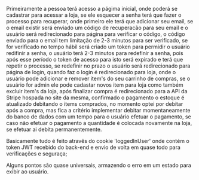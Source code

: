 Primeiramente a pessoa terá acesso a págima inicial, onde poderá se cadastrar para acessar a loja, se ele esquecer a senha terá que fazer o processo para recuperar, onde primeiro ele terá que adicionar seu email, se o email existir será enviado um código de recuperacão para seu email e o usuário será redirecionado para página para verificar o código, o código enviado para o email tem limitação de 2-3 minutos para ser verificado, se for verificado no tempo hábil será criado um token para permidir o usuário redifinir a senha, o usuário terá 2-3 minutos para redefinir a senha, pois após esse período o token de acesso para isto será expirado e terá que repetir o processo, se redefinir no prazo o usuário será redirecionado para página de login, quando faz o login é redirecionado para loja, onde o usuário pode adicionar e remover item's do seu carrinho de compras, se o usuário for admin ele pode cadastar novos item para loja como também excluir item's da loja, após finalizar compra é redirecionado para a API da Stripe hospada no site da mesma, confirmado o pagamento o estoque é atualizado debitando o items comprados, no momento optei por debitar após a compra, mas fica a critério implementar debitar momentaneamente do banco de dados com um tempo para o usuário efetuar o pagamento, se caso não efetuar o pagamento a quantidade é colocada novamente na loja, se efetuar ai debita permanentemente.

Basicamente tudo é feito atravês do cookie 'loggedInUser' onde contém o token JWT recebido do back-end e envio de volta em quase todo para verificações e seguraça;

Alguns pontos são quase universais, armazendo o erro em um estado para exibir ao usuário.